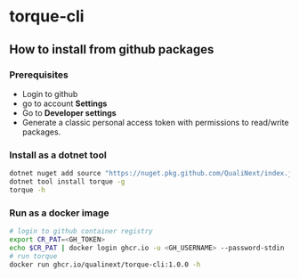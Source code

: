 # torque-cli

## How to install from github packages

### Prerequisites

- Login to github
- go to account **Settings**
- Go to **Developer settings**
- Generate a classic personal access token with permissions to read/write packages.

### Install as a dotnet tool

```bash
dotnet nuget add source "https://nuget.pkg.github.com/QualiNext/index.json" --name "github" --username <YOUR_GH_USERNAME> --password <GH_TOKEN> --store-password-in-clear-text
dotnet tool install torque -g
torque -h
```

### Run as a docker image

```bash
# login to github container registry
export CR_PAT=<GH_TOKEN>
echo $CR_PAT | docker login ghcr.io -u <GH_USERNAME> --password-stdin
# run torque
docker run ghcr.io/qualinext/torque-cli:1.0.0 -h
```
